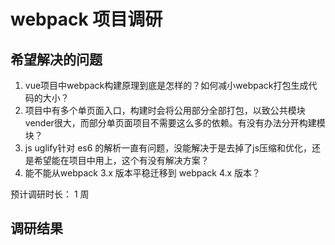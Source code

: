 # webpack 项目调研

## 希望解决的问题

1. vue项目中webpack构建原理到底是怎样的？如何减小webpack打包生成代码的大小？
1. 项目中有多个单页面入口，构建时会将公用部分全部打包，以致公共模块vender很大，而部分单页面项目不需要这么多的依赖。有没有办法分开构建模块？
1. js uglify针对 es6 的解析一直有问题，没能解决于是去掉了js压缩和优化，还是希望能在项目中用上，这个有没有解决方案？
1. 能不能从webpack 3.x 版本平稳迁移到 webpack 4.x 版本？

预计调研时长： 1 周

## 调研结果

